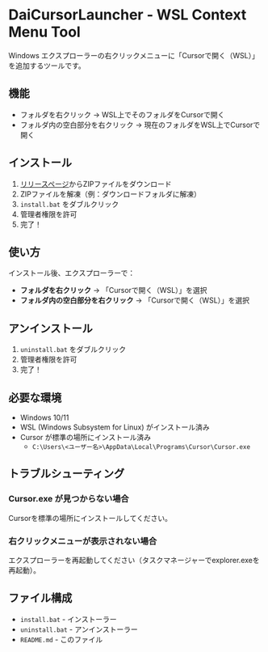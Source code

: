 # DaiCursorLauncher - WSL Context Menu Tool

Windows エクスプローラーの右クリックメニューに「Cursorで開く（WSL）」を追加するツールです。

## 機能

- フォルダを右クリック → WSL上でそのフォルダをCursorで開く
- フォルダ内の空白部分を右クリック → 現在のフォルダをWSL上でCursorで開く

## インストール

1. [リリースページ](https://github.com/kose-daigoroh/dai-cursor-launcher/releases)からZIPファイルをダウンロード
2. ZIPファイルを解凍（例：ダウンロードフォルダに解凍）
3. `install.bat` をダブルクリック
4. 管理者権限を許可
5. 完了！

## 使い方

インストール後、エクスプローラーで：
- **フォルダを右クリック** → 「Cursorで開く（WSL）」を選択
- **フォルダ内の空白部分を右クリック** → 「Cursorで開く（WSL）」を選択

## アンインストール

1. `uninstall.bat` をダブルクリック
2. 管理者権限を許可
3. 完了！

## 必要な環境

- Windows 10/11
- WSL (Windows Subsystem for Linux) がインストール済み
- Cursor が標準の場所にインストール済み
  - `C:\Users\<ユーザー名>\AppData\Local\Programs\Cursor\Cursor.exe`

## トラブルシューティング

### Cursor.exe が見つからない場合
Cursorを標準の場所にインストールしてください。

### 右クリックメニューが表示されない場合
エクスプローラーを再起動してください（タスクマネージャーでexplorer.exeを再起動）。

## ファイル構成

- `install.bat` - インストーラー
- `uninstall.bat` - アンインストーラー
- `README.md` - このファイル